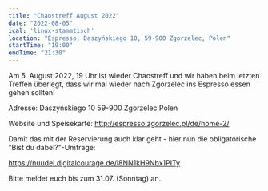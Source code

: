 ```yaml
---
title: "Chaostreff August 2022"
date: "2022-08-05"
ical: 'linux-stammtisch'
location: "Espresso, Daszyńskiego 10, 59-900 Zgorzelec, Polen"
startTime: "19:00"
endTime: "21:30"
---
```


Am 5. August 2022, 19 Uhr ist wieder Chaostreff und wir haben beim letzten Treffen überlegt, dass wir mal wieder nach Zgorzelec ins Espresso essen gehen sollten! 

Adresse:
Daszyńskiego 10
59-900 Zgorzelec
Polen

Website und Speisekarte:
http://espresso.zgorzelec.pl/de/home-2/

Damit das mit der Reservierung auch klar geht - hier nun die obligatorische "Bist du dabei?"-Umfrage:

https://nuudel.digitalcourage.de/l8NN1kH9Nbx1PITy

Bitte meldet euch bis zum 31.07. (Sonntag) an.